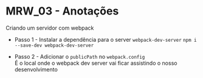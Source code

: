 # MRW_03 - Anotações

Criando um servidor com webpack
* Passo 1 - Instalar a dependência para o server `webpack-dev-server`
`npm i --save-dev webpack-dev-server`

* Passo 2 - Adicionar o `publicPath` no `webpack.config`  
É o local onde o webpack dev server vai ficar assistindo o nosso desenvolvimento

